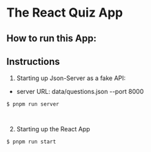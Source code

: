 # The React Quiz App


## How to run this App:

## Instructions



1. Starting up Json-Server as a fake API:

- server URL: data/questions.json --port 8000

```
$ pnpm run server
 
 
```


2. Starting up the React App 

```
$ pnpm run start
```

